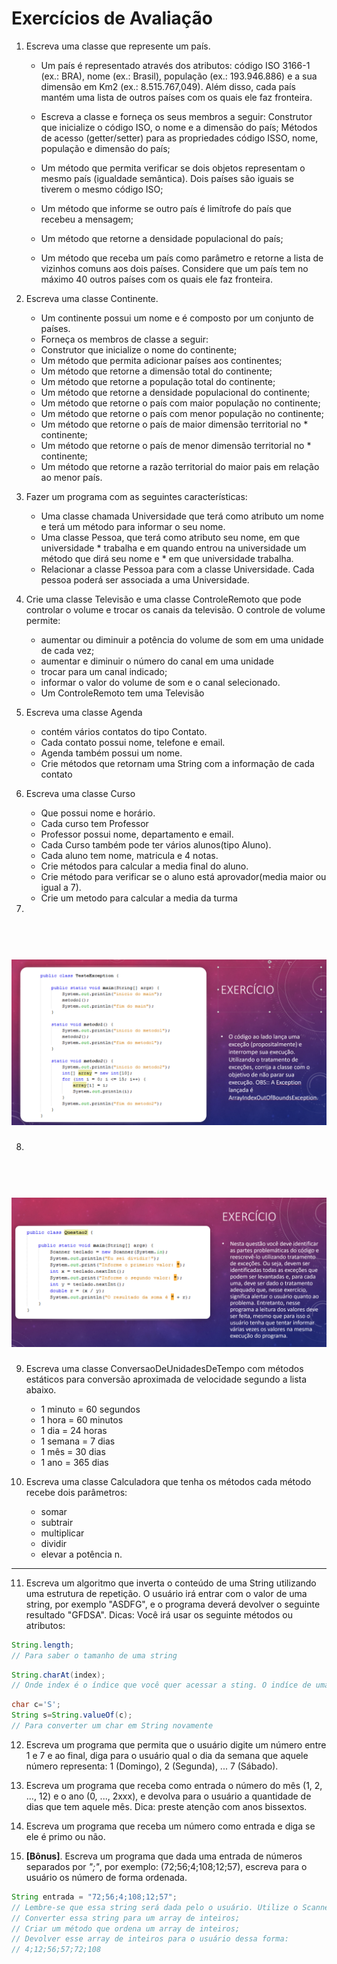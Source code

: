 # Exercícios de Avaliação


1. Escreva uma classe que represente um país. 
    * Um país é representado através dos atributos: código ISO 3166-1 (ex.: BRA), nome (ex.: Brasil), população (ex.: 193.946.886) e a sua dimensão em Km2 (ex.: 8.515.767,049). Além disso, cada país mantém uma lista de outros países com os quais ele faz fronteira. 
  
    * Escreva a classe e forneça os seus membros a seguir: 
    Construtor que inicialize o código ISO, o nome e a dimensão do país;
    Métodos de acesso (getter/setter) para as propriedades código ISSO, nome, população e dimensão do país; 
    *  Um método que permita verificar se dois objetos representam o mesmo país (igualdade semântica). Dois países são iguais se tiverem o mesmo código ISO;
    * Um método que informe se outro país é limítrofe do país que recebeu a mensagem;
    * Um método que retorne a densidade populacional do país; 
    * Um método que receba um país como parâmetro e retorne a lista de vizinhos comuns aos dois países. Considere que um país tem no máximo 40 outros países com os quais ele faz fronteira.

2. Escreva uma classe Continente. 
    * Um continente possui um nome e é composto por um conjunto de países. 
    * Forneça os membros de classe a seguir: 
    * Construtor que inicialize o nome do continente; 
    * Um método que permita adicionar países aos continentes; 
    * Um método que retorne a dimensão total do continente; 
    * Um método que retorne a população total do continente;
    * Um método que retorne a densidade populacional do continente; 
    * Um método que retorne o país com maior população no continente; 
    * Um método que retorne o país com menor população no continente; 
    * Um método que retorne o país de maior dimensão territorial no * continente; 
    * Um método que retorne o país de menor dimensão territorial no * continente; 
    * Um método que retorne a razão territorial do maior pais em relação ao menor país.


3. Fazer um programa com as seguintes características:

    * Uma classe chamada Universidade que terá como atributo um nome e terá um  método para informar o seu nome. 
    * Uma classe Pessoa, que terá como atributo seu nome, em que universidade * trabalha e em quando entrou na universidade um método que dirá seu nome e * em que universidade trabalha. 
    * Relacionar a classe Pessoa para com a classe Universidade. Cada pessoa poderá ser associada a uma Universidade. 

4. Crie uma classe Televisão e uma classe ControleRemoto que pode controlar o volume e trocar os canais da televisão. O controle de volume permite:

    * aumentar ou diminuir a potência do volume de som em uma unidade de cada vez;
    * aumentar e diminuir o número do canal em uma unidade
    * trocar para um canal indicado;
    * informar o valor do volume de som e o canal selecionado.
    * Um ControleRemoto tem uma Televisão

5. Escreva uma classe Agenda
 
    * contém vários contatos do tipo Contato.
    * Cada contato possui nome, telefone e email.
    * Agenda também possui um nome.
    * Crie métodos que retornam uma String com a informação de cada contato

6. Escreva uma classe Curso

    * Que possui nome e horário.
    * Cada curso tem Professor
    * Professor possui nome, departamento e email.
    * Cada Curso também pode ter vários alunos(tipo Aluno).
    * Cada aluno tem nome, matricula e 4 notas.
    * Crie métodos para calcular a media final do aluno. 
    * Crie método para verificar se o aluno está aprovador(media maior ou igual a 7).
    * Crie um metodo para calcular a media da turma

7. 
<h1 align="center">
    <br>
    <img src="Exercicio-7.png" width="600">
    <br>
</h1> 

8.  
<h1 align="center">
    <br>
    <img src="Exercicio-8.png" width="600">
    <br>
</h1> 

9. Escreva uma classe ConversaoDeUnidadesDeTempo com métodos estáticos para conversão aproximada de velocidade segundo a lista abaixo.

    * 1 minuto = 60 segundos
    * 1 hora = 60 minutos
    * 1 dia = 24 horas
    * 1 semana = 7 dias
    * 1 mês = 30 dias
    * 1 ano = 365 dias

10. Escreva uma classe Calculadora que tenha os métodos cada método recebe dois parâmetros: 

    * somar
    * subtrair
    * multiplicar
    * dividir
    * elevar a potência n.

<hr>
  
11. Escreva um algoritmo que inverta o conteúdo de uma String utilizando uma estrutura de repetição. O usuário irá entrar com o valor de uma string, por exemplo "ASDFG", e o programa deverá devolver o seguinte resultado "GFDSA".
Dicas: Você irá usar os seguinte métodos ou atributos:

```java
String.length;
// Para saber o tamanho de uma string
```

```java
String.charAt(index); 
// Onde index é o índice que você quer acessar a sting. O indíce de uma string começa sempre em 0 e termina no tamanho da string -1 (n-1);
```

```java
char c='S';  
String s=String.valueOf(c);
// Para converter um char em String novamente
```

12. Escreva um programa que permita que o usuário digite um número entre 1 e 7 e ao final, diga para o usuário qual o dia da semana que aquele número representa: 1 (Domingo), 2 (Segunda), ... 7 (Sábado).

13. Escreva um programa que receba como entrada o número do mês (1, 2, ..., 12) e o ano (0, ..., 2xxx), e devolva para o usuário a quantidade de dias que tem aquele mês. Dica: preste atenção com anos bissextos.

14. Escreva um programa que receba um número como entrada e diga se ele é primo ou não.

15. **[Bônus]**. Escreva um programa que dada uma entrada de números separados por *";"*, por exemplo: (72;56;4;108;12;57), escreva para o usuário os número de forma ordenada.

```java
String entrada = "72;56;4;108;12;57"; 
// Lembre-se que essa string será dada pelo o usuário. Utilize o Scanner;
// Converter essa string para um array de inteiros;
// Criar um método que ordena um array de inteiros;
// Devolver esse array de inteiros para o usuário dessa forma:
// 4;12;56;57;72;108
```
